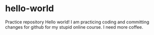 # hello-world
Practice repository
Hello world!  I am practicing coding and committing changes for github for my stupid online course. I need more coffee.

